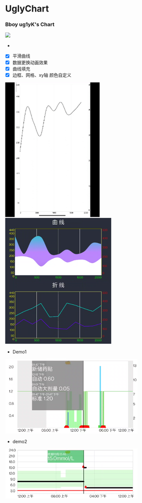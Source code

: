 # UglyChart
### Bboy ug1yK's Chart 

[![](https://jitpack.io/v/mhgd3250905/UglyChart.svg)](https://jitpack.io/#mhgd3250905/UglyChart)



- 

- [x] 平滑曲线
- [x] 数据更换动画效果
- [x]  曲线填充
- [x] 边框、网格、xy轴 颜色自定义

<img src="README.assets/Media_230927_160525.gif" alt="Media_230927_160525" style="zoom: 67%;" /><img src="README.assets/image-20231005202617503.png" alt="image-20231005202617503" style="zoom: 80%;" />

- Demo1

![image-20230920203328452](README.assets/image-20230920203328452.png)





- demo2

![image-20230920203356459](README.assets/image-20230920203356459.png)
